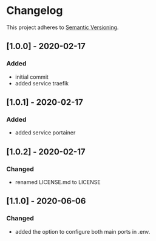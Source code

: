 # Changelog

This project adheres to [Semantic Versioning](https://semver.org/spec/v2.0.0.html).

## [1.0.0] - 2020-02-17

### Added

- initial commit
- added service traefik

## [1.0.1] - 2020-02-17

### Added

- added service portainer

## [1.0.2] - 2020-02-17

### Changed

- renamed LICENSE.md to LICENSE

## [1.1.0] - 2020-06-06

### Changed

- added the option to configure both main ports in .env.
